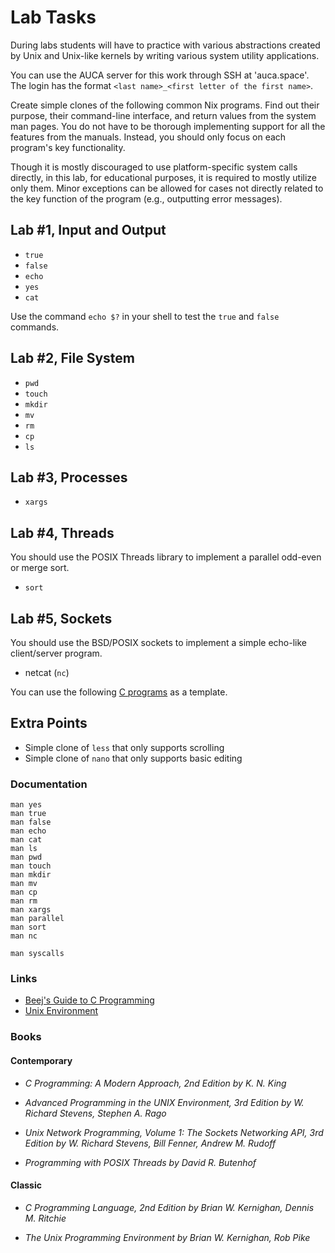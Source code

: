 Lab Tasks
=========

During labs students will have to practice with various abstractions created by
Unix and Unix-like kernels by writing various system utility applications.

You can use the AUCA server for this work through SSH at 'auca.space'. The login
has the format `<last name>_<first letter of the first name>`.

Create simple clones of the following common Nix programs. Find out their
purpose, their command-line interface, and return values from the system man
pages. You do not have to be thorough implementing support for all the features
from the manuals. Instead, you should only focus on each program's key
functionality.

Though it is mostly discouraged to use platform-specific system calls directly,
in this lab, for educational purposes, it is required to mostly utilize only
them. Minor exceptions can be allowed for cases not directly related to the key
function of the program (e.g., outputting error messages).

## Lab #1, Input and Output

* `true`
* `false`
* `echo`
* `yes`
* `cat`

Use the command `echo $?` in your shell to test the `true` and `false` commands.

## Lab #2, File System

* `pwd`
* `touch`
* `mkdir`
* `mv`
* `rm`
* `cp`
* `ls`

## Lab #3, Processes

* `xargs`

## Lab #4, Threads

You should use the POSIX Threads library to implement a parallel odd-even or merge sort.

* `sort`

## Lab #5, Sockets

You should use the BSD/POSIX sockets to implement a simple echo-like client/server program.

* netcat (`nc`)

You can use the following [C programs](https://github.com/auca/com.463/tree/master/client_server_example) as a template.

## Extra Points

* Simple clone of `less` that only supports scrolling
* Simple clone of `nano` that only supports basic editing

### Documentation

    man yes
    man true
    man false
    man echo
    man cat
    man ls
    man pwd
    man touch
    man mkdir
    man mv
    man cp
    man rm
    man xargs
    man parallel
    man sort
    man nc

    man syscalls

### Links

* [Beej's Guide to C Programming](http://beej.us/guide/bgc)
* [Unix Environment](https://drive.google.com/file/d/0B85z_dQxOMgLNDN3QTFrSmYxZm8/view)

### Books

#### Contemporary

* _C Programming: A Modern Approach, 2nd Edition by K. N. King_

* _Advanced Programming in the UNIX Environment, 3rd Edition by W. Richard
  Stevens, Stephen A. Rago_

* _Unix Network Programming, Volume 1: The Sockets Networking API, 3rd Edition
  by W. Richard Stevens, Bill Fenner, Andrew M. Rudoff_

* _Programming with POSIX Threads by David R. Butenhof_

#### Classic

* _C Programming Language, 2nd Edition by Brian W. Kernighan, Dennis M.
  Ritchie_

* _The Unix Programming Environment by Brian W. Kernighan, Rob Pike_
